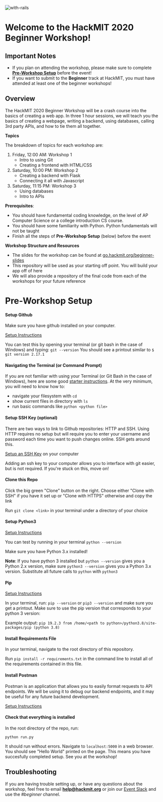 <img src="https://i.ibb.co/dgdbd2K/with-rails.png" alt="with-rails" border="0" />

# Welcome to the HackMIT 2020 Beginner Workshop!

## Important Notes
* If you plan on attending the workshop, please make sure to complete [**Pre-Workshop Setup**](#pre-workshop-setup) before the event!
* If you want to submit to the **Beginner** track at HackMIT, you must have attended at least one of the beginner workshops!

## Overview
The HackMIT 2020 Beginner Workshop will be a crash course into the basics of creating a web app. In three 1 hour sessions, we will teach you the basics of creating a webpage, writing a backend, using databases, calling 3rd party APIs, and how to tie them all together. 

**Topics**

The breakdown of topics for each workshop are:
1. Friday, 12:00 AM: Workshop 1
    * Intro to using Git
    * Creating a frontend with HTML/CSS
2. Saturday, 10:00 PM: Workshop 2
    * Creating a backend with Flask
    * Connecting it all with Javascript
3. Saturday, 11:15 PM: Workshop 3
    * Using databases
    * Intro to APIs

**Prerequisites**: 
* You should have fundamental coding knowledge, on the level of AP Computer Science or a college introduction CS course.
* You should have some familiarity with Python. Python fundamentals will not be taught
* Finish all the steps of **Pre-Workshop Setup** (below) before the event


**Workshop Structure and Resources**
* The slides for the workshop can be found at [go.hackmit.org/beginner-slides](https://go.hackmit.org/beginner-slides)
* This repository will be used as your starting off point. You will build your app off of here
* We will also provide a repository of the final code from each of the workshops for your future reference

# Pre-Workshop Setup
#### Setup Github
Make sure you have github installed on your computer.

[Setup Instructions](https://git-scm.com/book/en/v2/Getting-Started-Installing-Git)

You can test this by opening your terminal (or git bash in the case of Windows) and typing: 
`git --version`
You should see a printout similar to
`$ git version 2.17.1`

#### Navigating the Terminal (or Command Prompt)
If you are not familiar with using your Terminal (or Git Bash in the case of Windows), here are some good [starter instructions](https://www.macworld.com/article/2042378/master-the-command-line-navigating-files-and-folders.html).
At the very minimum, you will need to know how to:
* navigate your filesystem with `cd`
* show current files in directory with `ls`
* run basic commands like `python <python file>`

#### Setup SSH Key (optional)
There are two ways to link to Github repositories: HTTP and SSH. Using HTTP requires no setup but will require you to enter your username and password each time you want to push changes online. SSH gets around this. 

[Setup an SSH Key](https://docs.github.com/en/enterprise/2.15/user/articles/adding-a-new-ssh-key-to-your-github-account) on your computer

Adding an ssh key to your computer allows you to interface with git easier, but is not required. If you're stuck on this, move on!

#### Clone this Repo

Click the big green "Clone" button on the right. Choose either "Clone with SSH" if you have it set up or "Clone with HTTPS" otherwise and copy the link

Run `git clone <link>` in your terminal under a directory of your choice

#### Setup Python3
[Setup Instructions](https://www.python.org/downloads/)

You can test by running in your terminal
`python --version`

Make sure you have Python 3.x installed!

**Note**: If you have python 3 installed but `python --version` gives you a Python 2.x version, make sure `python3 --version` gives you a Python 3.x version. Substitute all future calls to `python` with `python3`

#### Pip
[Setup Instructions](https://pip.pypa.io/en/stable/installing/)

In your terminal, run: `pip --version` or `pip3 --version` and make sure you get a printout. Make sure to use the pip version that corresponds to your python 3 version:

Example output: `pip 19.2.3 from /home/<path to python>/python3.8/site-packages/pip (python 3.8)`


#### Install Requirements File
In your terminal, navigate to the root directory of this repository. 

Run `pip install -r requirements.txt` in the command line to install all of the requirements contained in this file.

#### Install Postman
Postman is an application that allows you to easily format requests to API endpoints. We will be using it to debug our backend endpoints, and it may be useful for any future backend development.

[Setup Instructions](https://www.postman.com/downloads/)

#### Check that everything is installed
In the root directory of the repo, run:

`python run.py`

It should run without errors. Navigate to `localhost:5000` in a web browser. You should see "Hello World" printed on the page. This means you have succesfully completed setup. See you at the workshop!

## Troubleshooting

If you are having trouble setting up, or have any questions about the workshop, feel free to email **help@hackmit.org** or join our [Event Slack](https://join.slack.com/t/hackmit2020/shared_invite/zt-gjlojqk6-vwId_VUJpCS3ZcAmxr_3sQ) and use the *#beginner* channel.
